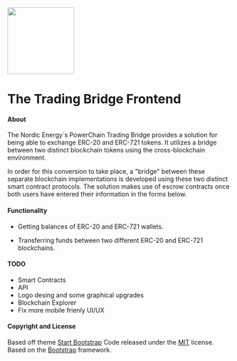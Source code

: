 
<img src="https://github.com/nordicenergy/trading-bridge-frontend/blob/1.0.0/img/nordicenergy-exchange-logo.png" width="150px">

# The Trading Bridge Frontend

#### About
The Nordic Energy´s PowerChain Trading Bridge provides a solution for being able to exchange ERC-20 and ERC-721 tokens. It utilizes a bridge between two distinct blockchain tokens using the cross-blockchain environment.

In order for this conversion to take place, a "bridge" between these separate blockchain implementations is developed using these two distinct smart contract protocols. The solution makes use of escrow contracts once both users have entered their information in the forms below.

#### Functionality
- Getting balances of ERC-20 and ERC-721 wallets.

- Transferring funds between two different ERC-20 and ERC-721 blockchains.

#### TODO

- Smart Contracts
- API
- Logo desing and some graphical upgrades
- Blockchain Explorer
- Fix more mobile frienly UI/UX

#### Copyright and License
Based off theme [Start Bootstrap](https://startbootstrap.com)
Code released under the [MIT](https://github.com/BlackrockDigital/startbootstrap-grayscale/blob/gh-pages/LICENSE) license.
Based on the [Bootstrap](http://getbootstrap.com/) framework.
